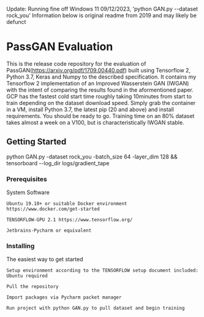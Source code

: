 Update: Running fine off Windows 11 09/12/2023, 'python GAN.py --dataset rock_you'
Information below is original readme from 2019 and may likely be defunct

 PassGAN Evaluation
=======================

This is the release code repository for the evaluation of PassGAN(https://arxiv.org/pdf/1709.00440.pdf) built using Tensorflow 2, Python 3.7, Keras and Numpy to the described specification.
It contains my Tensorflow 2 implementation of an Improved Wasserstein GAN (IWGAN) with the intent of comparing the results found in the aformentioned paper.
GCP has the fastest cold start time roughly taking 10minutes from start to train depending on the dataset download speed. Simply grab the container in a VM, install Python 3.7, the latest pip (20 and above) and install requirements. You should be ready to go. Training time on an 80% dataset takes almost a week on a V100, but is characteristically IWGAN stable.


## Getting Started

python GAN.py -dataset rock_you -batch_size 64 -layer_dim 128 && tensorboard --log_dir logs/gradient_tape

### Prerequisites

System Software

```
Ubuntu 19.10+ or suitable Docker environment https://www.docker.com/get-started
```

```
TENSORFLOW-GPU 2.1 https://www.tensorflow.org/
```

```
Jetbrains-Pycharm or equivalent
```

### Installing
The easiest way to get started

```
Setup environment according to the TENSORFLOW setup document included: Ubuntu required
```

```
Pull the repository
```

```
Import packages via Pycharm packet manager
```

```
Run project with python GAN.py to pull dataset and begin training
```

